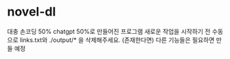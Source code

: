 # novel-dl
대충 손코딩 50% chatgpt 50%로 만들어진 프로그램
새로운 작업을 시작하기 전 수동으로 links.txt와 ./output/* 을 삭제해주세요. (존재한다면)
다른 기능들은 필요하면 만들 예정
